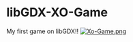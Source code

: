 # libGDX-XO-Game
My first game on libGDX!!
[![Xo-Game.png](https://i.postimg.cc/CKWkqGX8/Xo-Game.png)](https://postimg.cc/f3fV49wW)
